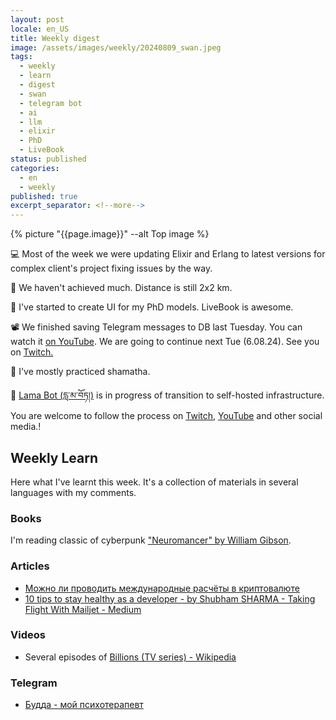 ```yaml
---
layout: post
locale: en_US
title: Weekly digest
image: /assets/images/weekly/20240809_swan.jpeg
tags:
  - weekly
  - learn
  - digest
  - swan
  - telegram bot
  - ai
  - llm
  - elixir
  - PhD
  - LiveBook
status: published
categories:
  - en
  - weekly
published: true
excerpt_separator: <!--more-->
---
```

{% picture "{{page.image}}" --alt Top image %}

💻 Most of the week we were updating Elixir and Erlang to latest versions for complex client's project fixing issues by the way.

🏃 We haven't achieved much. Distance is still 2x2 km.

🔬 I've started to create UI for my PhD models. LiveBook is awesome.

📽️ We finished saving Telegram messages to DB last Tuesday. You can watch it [on YouTube](https://youtu.be/BJF0G3V9AhE). We are going to continue next Tue (6.08.24). See you on [Twitch.](https://www.twitch.tv/war1and)

🪷  I've mostly practiced shamatha.

 📿 [Lama Bot (དླ་མ་བོཏ།)](https://t.me/compassion_lama_bot) is in progress of transition to self-hosted infrastructure. You are welcome to follow the process on [Twitch](https://www.twitch.tv/war1and), [YouTube](https://www.youtube.com/watch?v=8osAamu3GlU&list=PLX764RemXwZZ_XfWfV8tq1PvoM4Ebcdo8&pp=gAQBiAQB) and other social media.!

<!--more-->

## Weekly Learn
Here what I've learnt this week. It's a collection of materials  in several languages with my comments.

### Books
I'm reading classic of cyberpunk ["Neuromancer" by William Gibson](https://en.wikipedia.org/wiki/Neuromancer).

### Articles
- [Можно ли проводить международные расчёты в криптовалюте](https://allo.tochka.com/news/ved-crypto?referer1=allo_email_newsletter&utm_source=email&utm_medium=direct&utm_campaign=newsletter-22-08-05&utm_term=sub&utm_content=all-base)
- [10 tips to stay healthy as a developer - by Shubham SHARMA - Taking Flight With Mailjet - Medium](https://medium.com/taking-flight-with-mailjet/10-tips-to-stay-healthy-as-a-developer-3b17b77e16a6)

### Videos
- Several episodes of [Billions (TV series) - Wikipedia](https://en.wikipedia.org/wiki/Billions_(TV_series))

### Telegram
- [Будда - мой психотерапевт](https://t.me/Buddha_is_my_theropist_ru)
